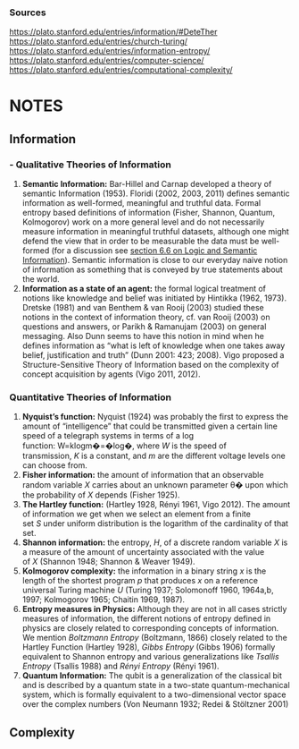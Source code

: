 
### Sources
https://plato.stanford.edu/entries/information/#DeteTher
https://plato.stanford.edu/entries/church-turing/
https://plato.stanford.edu/entries/information-entropy/
https://plato.stanford.edu/entries/computer-science/
https://plato.stanford.edu/entries/computational-complexity/




# NOTES


## Information

### - **Qualitative Theories of Information**
 1. **Semantic Information:** Bar-Hillel and Carnap developed a theory of semantic Information (1953). Floridi (2002, 2003, 2011) defines semantic information as well-formed, meaningful and truthful data. Formal entropy based definitions of information (Fisher, Shannon, Quantum, Kolmogorov) work on a more general level and do not necessarily measure information in meaningful truthful datasets, although one might defend the view that in order to be measurable the data must be well-formed (for a discussion see [section 6.6 on Logic and Semantic Information](https://plato.stanford.edu/entries/information/#LogiSemaInfo)). Semantic information is close to our everyday naive notion of information as something that is conveyed by true statements about the world.
2. **Information as a state of an agent:** the formal logical treatment of notions like knowledge and belief was initiated by Hintikka (1962, 1973). Dretske (1981) and van Benthem & van Rooij (2003) studied these notions in the context of information theory, cf. van Rooij (2003) on questions and answers, or Parikh & Ramanujam (2003) on general messaging. Also Dunn seems to have this notion in mind when he defines information as “what is left of knowledge when one takes away belief, justification and truth” (Dunn 2001: 423; 2008). Vigo proposed a Structure-Sensitive Theory of Information based on the complexity of concept acquisition by agents (Vigo 2011, 2012).

### **Quantitative Theories of Information**
1. **Nyquist’s function:** Nyquist (1924) was probably the first to express the amount of “intelligence” that could be transmitted given a certain line speed of a telegraph systems in terms of a log function: W=klogm�=�log⁡�, where _W_ is the speed of transmission, _K_ is a constant, and _m_ are the different voltage levels one can choose from.
2. **Fisher information:** the amount of information that an observable random variable _X_ carries about an unknown parameter θ� upon which the probability of _X_ depends (Fisher 1925).
3. **The Hartley function:** (Hartley 1928, Rényi 1961, Vigo 2012). The amount of information we get when we select an element from a finite set _S_ under uniform distribution is the logarithm of the cardinality of that set.
4. **Shannon information:** the entropy, _H_, of a discrete random variable _X_ is a measure of the amount of uncertainty associated with the value of _X_ (Shannon 1948; Shannon & Weaver 1949).
5. **Kolmogorov complexity:** the information in a binary string _x_ is the length of the shortest program _p_ that produces _x_ on a reference universal Turing machine _U_ (Turing 1937; Solomonoff 1960, 1964a,b, 1997; Kolmogorov 1965; Chaitin 1969, 1987).
6. **Entropy measures in Physics:** Although they are not in all cases strictly measures of information, the different notions of entropy defined in physics are closely related to corresponding concepts of information. We mention _Boltzmann Entropy_ (Boltzmann, 1866) closely related to the Hartley Function (Hartley 1928), _Gibbs Entropy_ (Gibbs 1906) formally equivalent to Shannon entropy and various generalizations like _Tsallis Entropy_ (Tsallis 1988) and _Rényi Entropy_ (Rényi 1961).
7. **Quantum Information:** The qubit is a generalization of the classical bit and is described by a quantum state in a two-state quantum-mechanical system, which is formally equivalent to a two-dimensional vector space over the complex numbers (Von Neumann 1932; Redei & Stöltzner 2001)




## Complexity


